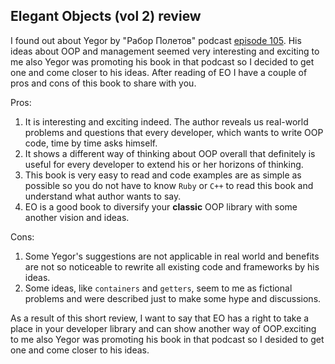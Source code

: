 ## Elegant Objects (vol 2) review
I found out about Yegor by "Рабор Полетов" podcast [episode 105][link_razbor_poletov_105]. His ideas about OOP and management seemed very interesting and exciting to me also Yegor was promoting his book in that podcast so I decided to get one and come closer to his ideas.
After reading of EO I have a couple of pros and cons of this book to share with you.

Pros:
1. It is interesting and exciting indeed. The author reveals us real-world problems and questions that every developer, which wants to write OOP code, time by time asks himself.
2. It shows a different way of thinking about OOP overall that definitely is useful for every developer to extend his or her horizons of thinking.
3. This book is very easy to read and code examples are as simple as possible so you do not have to know `Ruby` or `C++` to read this book and understand what author wants to say.
4. EO is a good book to diversify your **classic** OOP library with some another vision and ideas.

Cons:
1. Some Yegor's suggestions are not applicable in real world and benefits are not so noticeable to rewrite all existing code and frameworks by his ideas.
2. Some ideas, like `containers` and `getters`, seem to me as fictional problems and were described just to make some hype and discussions.

As a result of this short review, I want to say that EO has a right to take a place in your developer library and can show another way of OOP.exciting to me also Yegor was promoting his book in that podcast so I desided to get one and come closer to his ideas.

[link_razbor_poletov_105]: http://razbor-poletov.com/2016/03/episode-105.html